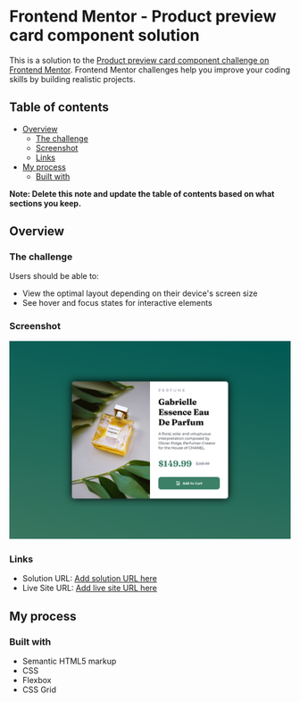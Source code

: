 # Frontend Mentor - Product preview card component solution

This is a solution to the [Product preview card component challenge on Frontend Mentor](https://www.frontendmentor.io/challenges/product-preview-card-component-GO7UmttRfa). Frontend Mentor challenges help you improve your coding skills by building realistic projects. 

## Table of contents

- [Overview](#overview)
  - [The challenge](#the-challenge)
  - [Screenshot](#screenshot)
  - [Links](#links)
- [My process](#my-process)
  - [Built with](#built-with)

**Note: Delete this note and update the table of contents based on what sections you keep.**

## Overview

### The challenge

Users should be able to:

- View the optimal layout depending on their device's screen size
- See hover and focus states for interactive elements

### Screenshot

![](./screenshots/desktop-screenshot.png)


### Links

- Solution URL: [Add solution URL here](https://www.frontendmentor.io/solutions/product-preview-card--RTmjTOMVQ)
- Live Site URL: [Add live site URL here](https://ahmedalharees.github.io/product-preview-card/)

## My process

### Built with

- Semantic HTML5 markup
- CSS
- Flexbox
- CSS Grid

